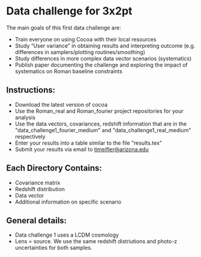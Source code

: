 # Data challenge for 3x2pt
The main goals of this first data challenge are:
- Train everyone on using Cocoa with their local resources 
- Study “User variance” in obtaining results and interpreting outcome (e.g. differences in samplers/plotting routines/smoothing)
- Study differences in more complex data vector scenarios (systematics)
- Publish paper documenting the challenge and exploring the impact of systematics on Roman baseline constraints 


## Instructions:
- Download the latest version of cocoa
- Use the Roman_real and Roman_fourier project repositories for your analysis
- Use the data vectors, covariances, redshift information that are in the "data_challenge1_fourier_medium" and "data_challenge1_real_medium" respectively
- Enter your results into a table similar to the file "results.tex"
- Submit your results via email to timeifler@arizona.edu


## Each Directory Contains:
- Covariance matrix
- Redshift distribution
- Data vector
- Additional information on specific scenario

## General details:
- Data challenge 1 uses a LCDM cosmology
- Lens = source. We use the same redshift distriutions and photo-z uncertainties for both samples.
